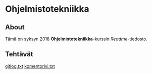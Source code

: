 # Ohjelmistotekniikka #

## About ##

Tämä on syksyn 2018 **Ohjelmistotekniikka**-kurssin *Readme*-tiedosto.

## Tehtävät ##

[gitlog.txt](https://github.com/ratilmii/ot-harjoitustyo/blob/master/laskarit/viikko1/gitlog.txt)
[komentorivi.txt](https://github.com/ratilmii/ot-harjoitustyo/blob/master/laskarit/viikko1/komentorivi.txt)
